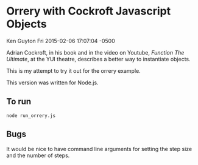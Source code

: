 Orrery with Cockroft Javascript Objects
=======================================

Ken Guyton
Fri 2015-02-06 17:07:04 -0500


Adrian Cockroft, in his book and in the video on Youtube, *Function
The Ultimate*, at the YUI theatre, describes a better way to
instantiate objects.

This is my attempt to try it out for the orrery example.

This version was written for Node.js.


To run
------

    node run_orrery.js


Bugs
----

It would be nice to have command line arguments for setting the step size
and the number of steps.
